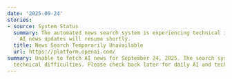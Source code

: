 ```yaml
---
date: '2025-09-24'
stories:
- source: System Status
  summary: The automated news search system is experiencing technical issues. Daily
    AI news updates will resume shortly.
  title: News Search Temporarily Unavailable
  url: https://platform.openai.com/
summary: Unable to fetch AI news for September 24, 2025. The search system encountered
  technical difficulties. Please check back later for daily AI and tech news updates.
---
```


<!-- Generated with AI web search 2025-09-24 13:06 UTC -->
